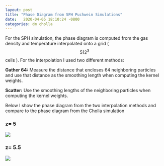 ```yaml
---
layout: post
title: "Phase Diagram from SPH Puchwein Simulations"
date:   2020-04-05 18:10:24 -0800
categories: dm cholla
---
```


For the SPH simulation, the phase diagram is computed from the gas density and temperature interpolated onto a grid ( $$512^3$$ cells ). For the interpolation I used two different methods:

**Gather 64:** Measure the distance that encloses 64 neighboring particles and use that distance as the smoothing length when computing the kernel weights.

**Scatter:** Use the smoothing lengths of the neighboring particles when computing the kernel weights. 

Below I show the phase diagram from the two interpolation methods and compare to the phase diagram from the Cholla simulation


### z= 5

<img src="{{ site.url }}assets/images/phase_diagram_sph_grid_z5.png"> 






### z= 5.5


<img src="{{ site.url }}assets/images/phase_diagram_sph_grid_z5.5.png">